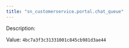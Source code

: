 ```yaml
---
title: "sn_customerservice.portal.chat_queue"
---
```


Description: 

Value: `4bc7a3f3c31331001c845cb981d3ae44`